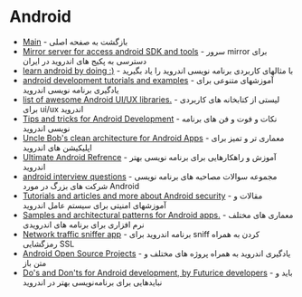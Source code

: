 # Android 

- [Main](./README.md) - بازگشت به صفحه اصلی 
- [Mirror server for access android SDK and tools](http://android.hive.ir) - سرور mirror برای دسترسی به پکیج های اندروید در ایران
- [learn android by doing :)](http://androidtutorialpoint.com) - با مثالهای کاربردی برنامه نویسی اندروید را یاد بگیرید
- [android development tutorials and examples](http://vogella.com) - آموزشهای متنوعی برای یادگیری برنامه نویسی اندروید
- [list of awesome Android UI/UX libraries.](http://github.com/wasabeef/awesome-android-ui) - لیستی از کتابخانه های کاربردی برای ui/ux اندروید
- [Tips and tricks for Android Development](http://github.com/nisrulz/android-tips-tricks) - نکات و فوت و فن های برنامه نویسی اندروید
- [Uncle Bob's clean architecture for Android Apps](http://github.com/android10/Android-CleanArchitecture) -  معماری تر و تمیز برای اپلیکیشن های اندروید
- [Ultimate Android Refrence](http://github.com/aritraroy/UltimateAndroidReference) - آموزش و راهکارهایی برای برنامه نویسی بهتر اندروید
- [android interview questions](http://github.com/JackyAndroid/AndroidInterview-Q-A/tree/master/english) - مجموعه سوالات مصاحبه های برنامه نویسی شرکت های بزرگ در مورد Android 
- [Tutorials and articles and more about Android security](http://droidsec.org/wiki/) - مقالات و آموزشهای امنیتی برای سیستم عامل اندروید
- [Samples and architectural patterns for Android apps.](http://github.com/googlesamples/android-architecture) - معماری های مختلف نرم افزاری برای برنامه های اندرویدی
- [Network traffic sniffer app](http://play.google.com/store/apps/details?id=app.greyshirts.sslcapture&hl=en) - برنامه اندروید برای sniff کردن به همراه رمزگشایی SSL
- [Android Open Source Projects](http://github.com/Trinea/android-open-project/tree/master/English%20Version) - یادگیری اندروید به همراه پروژه های مختلف و متن باز
- [Do's and Don'ts for Android development, by Futurice developers](http://github.com/futurice/android-best-practices/) - باید و نبایدهایی برای برنامه‌نویسی بهتر در اندروید
